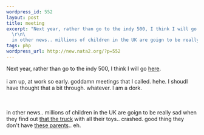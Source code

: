 ```yaml
--- 
wordpress_id: 552
layout: post
title: meeting
excerpt: "Next year, rather than go to the indy 500, I think I will go here.i am up, at work so early. goddamn meetings that I called. hehe. I shoudl have thought that a bit through. whatever. I am a dork.\r\n\
  \r\n\
  in other news.. millions of children in the UK are goign to be really sad when they find out "
tags: php
wordpress_url: http://new.nata2.org/?p=552
---
```

Next year, rather than go to the indy 500, I think I will go <a href="http://www.b0g.org/wsnm/news.php?artc=3397">here</a>.<br/><br/>i am up, at work so early. goddamn meetings that I called. hehe. I shoudl have thought that a bit through. whatever. I am a dork.

<br/><br/>in other news.. millions of children in the UK are goign to be really sad when they find out <a href="http://icbirmingham.icnetwork.co.uk/0100news/0100localnews/content_objectid=13082923_method=full_siteid=50002_headline=-It's-the-M6-doll-road!-name_page.html">that the truck</a> with all their toys.. crashed. good thing they don't have <a href="http://news.telegraph.co.uk/news/main.jhtml?xml=/news/2003/06/08/wkor08.xml&sSheet=/news/2003/06/08/ixworld.html/news/2003/06/08/wkor08.xml">these parents</a>.. eh.
